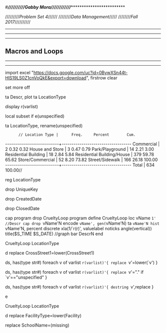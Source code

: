 #***********************//////////Gabby Mora////////////************************************************

/////////*Problem Set 4*//////
////////*Data Management*/////
////////*Fall 2017*//////////

---------------------------------------------------------------------------------------------------------------------
*********************************************************************************************************************
---------------------------------------------------------------------------------------------------------------------
Macros and Loops
---------------------------------------------------------------------------------------------------------------------
*********************************************************************************************************************
---------------------------------------------------------------------------------------------------------------------

import excel "https://docs.google.com/uc?id=0BywXSn44t-HlS19LS0Z1cnVoQkE&export=download", firstrow clear

set more off


ta Descr, plot
ta  LocationType 

display r(varlist)

local subset if e(unspecified)

ta LocationType, rename(unspecified)


          // Location Type |      Freq.     Percent        Cum.
---------------------------+-----------------------------------
                Commercial |          2        0.32        0.32
           House and Store |          3        0.47        0.79
           Park/Playground |         14        2.21        3.00
      Residential Building |         18        2.84        5.84
Residential Building/House |        379       59.78       65.62
          Store/Commercial |         52        8.20       73.82
           Street/Sidewalk |        166       26.18      100.00
---------------------------+-----------------------------------
                     Total |        634      100.00//


reg LocationType

drop UniqueKey

drop CreatedDate

drop ClosedDate

cap program drop CrueltyLoop
program define CrueltyLoop 
loc vName `1'  //Descr
cap drop `vName'N
encode `vName', gen(`vName'N)
ta `vName'N
hist `vName'N, percent  discrete xla(1/`r(r)', valuelabel noticks angle(vertical)) title($S_TIME  $S_DATE)
 //graph bar DescrN
end
 
 
CrueltyLoop LocationType 
 
d
replace CrossStreet1=lower(CrossStreet1)

ds, has(type str#)
foreach v of varlist `r(varlist)'{
replace `v'=lower(`v')
}

ds, has(type str#)
foreach v of varlist `r(varlist)'{
replace `v'="." if `v'=="unspecified"
}

ds, has(type str#)
foreach v of varlist `r(varlist)'{
destring `v',replace
}

e

CrueltyLoop LocationType 
 
d
replace FacilityType=lower(Facility)

replace SchoolName=(missing)

